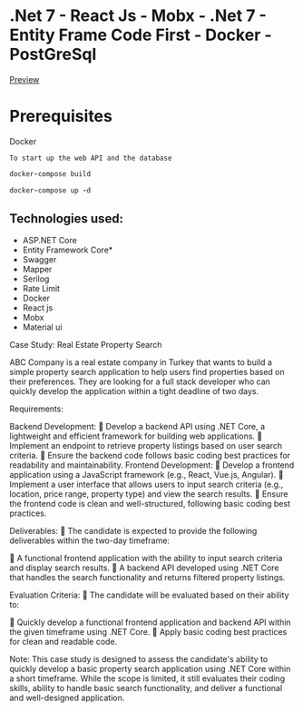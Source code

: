 # .Net 7 - React Js - Mobx - .Net 7 - Entity Frame Code First - Docker - PostGreSql

[Preview](https://www.youtube.com/watch?v=Zx-ySXWaZP4)


# Prerequisites

Docker

    To start up the web API and the database
   
   ```ruby
   docker-compose build
   ```
   ```ruby
   docker-compose up -d
   ``` 


  ## Technologies used:

* ASP.NET Core
* Entity Framework Core*
* Swagger
* Mapper
* Serilog
* Rate Limit
* Docker
* React js
* Mobx
* Material ui

Case Study: Real Estate Property Search

ABC Company is a real estate company in Turkey that wants to build a simple property search application
to help users find properties based on their preferences. They are looking for a full stack developer who
can quickly develop the application within a tight deadline of two days.

Requirements:

Backend Development:
 Develop a backend API using .NET Core, a lightweight and efficient framework for building web
applications.
 Implement an endpoint to retrieve property listings based on user search criteria.
 Ensure the backend code follows basic coding best practices for readability and maintainability.
Frontend Development:
 Develop a frontend application using a JavaScript framework (e.g., React, Vue.js, Angular).
 Implement a user interface that allows users to input search criteria (e.g., location, price range,
property type) and view the search results.
 Ensure the frontend code is clean and well-structured, following basic coding best practices.

Deliverables:
 The candidate is expected to provide the following deliverables within the two-day timeframe:

 A functional frontend application with the ability to input search criteria and display search
results.
 A backend API developed using .NET Core that handles the search functionality and returns
filtered property listings.

Evaluation Criteria:
 The candidate will be evaluated based on their ability to:

 Quickly develop a functional frontend application and backend API within the given timeframe
using .NET Core.
 Apply basic coding best practices for clean and readable code.

Note: This case study is designed to assess the candidate&#39;s ability to quickly develop a basic property
search application using .NET Core within a short timeframe. While the scope is limited, it still evaluates
their coding skills, ability to handle basic search functionality, and deliver a functional and well-designed
application.
